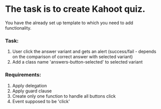 # The task is to create Kahoot quiz.
You have the already set up template to which you need to add functionality.

### Task: 
1. User click the answer variant and gets an alert (success/fail - depends on the comparison of correct answer with selected variant)
2. Add a class name 'answers-button-selected' to selected variant

### Requirements: 
1. Apply delegation
2. Apply guard clause
3. Create only one function to handle all buttons click
4. Event supposed to be 'click'

